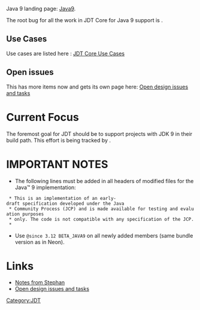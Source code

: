 Java 9 landing page: [Java9](Java9 "wikilink").

The root bug for all the work in JDT Core for Java 9 support is .

## Use Cases

Use cases are listed here : [JDT Core Use
Cases](Java9/Use_cases "wikilink")

## Open issues

This has more items now and gets its own page here: [Open design issues
and tasks](JDT_Core/Java9/Open_items "wikilink")

# Current Focus

The foremost goal for JDT should be to support projects with JDK 9 in
their build path. This effort is being tracked by .

# IMPORTANT NOTES

  - The following lines must be added in all headers of modified files
    for the Java™ 9 implementation:

` * This is an implementation of an early-draft specification developed under the Java`
` * Community Process (JCP) and is made available for testing and evaluation purposes`
` * only. The code is not compatible with any specification of the JCP.`
` *`

  - Use `@since 3.12 BETA_JAVA9` on all newly added members (same bundle
    version as in Neon).

# Links

  - [Notes from Stephan](JDT_Core/Java9/Notes_20160831 "wikilink")
  - [Open design issues and tasks](JDT_Core/Java9/Open_items "wikilink")

[Category:JDT](Category:JDT "wikilink")